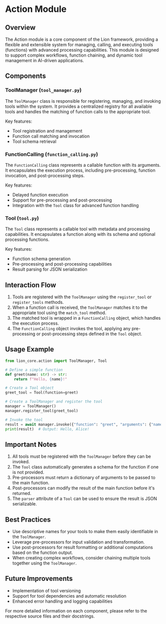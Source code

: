 # Action Module

## Overview

The Action module is a core component of the Lion framework, providing a flexible and extensible system for managing, calling, and executing tools (functions) with advanced processing capabilities. This module is designed to support complex workflows, function chaining, and dynamic tool management in AI-driven applications.

## Components

### ToolManager (`tool_manager.py`)

The `ToolManager` class is responsible for registering, managing, and invoking tools within the system. It provides a centralized registry for all available tools and handles the matching of function calls to the appropriate tool.

Key features:
- Tool registration and management
- Function call matching and invocation
- Tool schema retrieval

### FunctionCalling (`function_calling.py`)

The `FunctionCalling` class represents a callable function with its arguments. It encapsulates the execution process, including pre-processing, function invocation, and post-processing steps.

Key features:
- Delayed function execution
- Support for pre-processing and post-processing
- Integration with the `Tool` class for advanced function handling

### Tool (`tool.py`)

The `Tool` class represents a callable tool with metadata and processing capabilities. It encapsulates a function along with its schema and optional processing functions.

Key features:
- Function schema generation
- Pre-processing and post-processing capabilities
- Result parsing for JSON serialization

## Interaction Flow

1. Tools are registered with the `ToolManager` using the `register_tool` or `register_tools` methods.
2. When a function call is received, the `ToolManager` matches it to the appropriate tool using the `match_tool` method.
3. The matched tool is wrapped in a `FunctionCalling` object, which handles the execution process.
4. The `FunctionCalling` object invokes the tool, applying any pre-processing or post-processing steps defined in the `Tool` object.

## Usage Example

```python
from lion_core.action import ToolManager, Tool

# Define a simple function
def greet(name: str) -> str:
    return f"Hello, {name}!"

# Create a Tool object
greet_tool = Tool(function=greet)

# Create a ToolManager and register the tool
manager = ToolManager()
manager.register_tool(greet_tool)

# Invoke the tool
result = await manager.invoke({"function": "greet", "arguments": {"name": "Alice"}})
print(result)  # Output: Hello, Alice!
```

## Important Notes

1. All tools must be registered with the `ToolManager` before they can be invoked.
2. The `Tool` class automatically generates a schema for the function if one is not provided.
3. Pre-processors must return a dictionary of arguments to be passed to the main function.
4. Post-processors can modify the result of the main function before it's returned.
5. The `parser` attribute of a `Tool` can be used to ensure the result is JSON serializable.

## Best Practices

- Use descriptive names for your tools to make them easily identifiable in the `ToolManager`.
- Leverage pre-processors for input validation and transformation.
- Use post-processors for result formatting or additional computations based on the function output.
- When creating complex workflows, consider chaining multiple tools together using the `ToolManager`.

## Future Improvements

- Implementation of tool versioning
- Support for tool dependencies and automatic resolution
- Enhanced error handling and logging capabilities

For more detailed information on each component, please refer to the respective source files and their docstrings.

